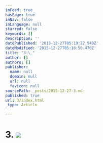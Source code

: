 ```yaml
---
inFeed: true
hasPage: true
inNav: false
inLanguage: null
starred: false
keywords: []
description: ''
datePublished: '2015-12-27T05:19:27.540Z'
dateModified: '2015-12-27T05:18:50.470Z'
title: "3.\_"
author: []
authors: []
publisher:
  name: null
  domain: null
  url: null
  favicon: null
sourcePath: _posts/2015-12-27-3.md
published: true
url: 3/index.html
_type: Article

---
```

# 3\. ![](https://the-grid-user-content.s3-us-west-2.amazonaws.com/1ab092e0-4988-4cea-90ec-624120cf1af3.jpg)